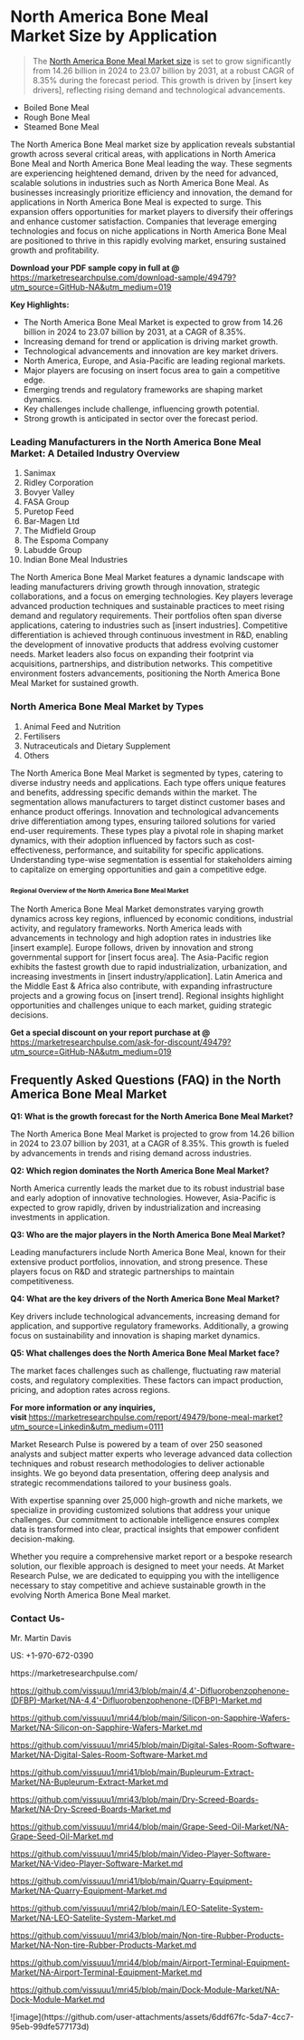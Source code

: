 <h1>North America Bone Meal Market&nbsp;Size by Application</h1><blockquote><p>The <a href="https://marketresearchpulse.com/download-sample/49479?utm_source=GitHub-NA&amp;utm_medium=019">North America Bone Meal Market size</a> is set to grow significantly from 14.26 billion in 2024 to 23.07 billion by 2031, at a robust CAGR of 8.35% during the forecast period. This growth is driven by [insert key drivers], reflecting rising demand and technological advancements.</p></blockquote><ul><li>Boiled Bone Meal<li> Rough Bone Meal<li> Steamed Bone Meal</li></ul><p>The North America Bone Meal market size by application reveals substantial growth across several critical areas, with applications in North America Bone Meal and North America Bone Meal leading the way. These segments are experiencing heightened demand, driven by the need for advanced, scalable solutions in industries such as North America Bone Meal. As businesses increasingly prioritize efficiency and innovation, the demand for applications in North America Bone Meal is expected to surge. This expansion offers opportunities for market players to diversify their offerings and enhance customer satisfaction. Companies that leverage emerging technologies and focus on niche applications in North America Bone Meal are positioned to thrive in this rapidly evolving market, ensuring sustained growth and profitability.</p><p><strong>Download your PDF sample copy in full at @ </strong><a href="https://marketresearchpulse.com/download-sample/49479?utm_source=GitHub-NA&amp;utm_medium=019">https://marketresearchpulse.com/download-sample/49479?utm_source=GitHub-NA&amp;utm_medium=019</a></p><p><strong>Key Highlights: </strong></p><ul><li>The North America Bone Meal Market is expected to grow from 14.26 billion in 2024 to 23.07 billion by 2031, at a CAGR of 8.35%.</li><li>Increasing demand for trend or application is driving market growth.</li><li>Technological advancements and innovation are key market drivers.</li><li>North America, Europe, and Asia-Pacific are leading regional markets.</li><li>Major players are focusing on insert focus area to gain a competitive edge.</li><li>Emerging trends and regulatory frameworks are shaping market dynamics.</li><li>Key challenges include challenge, influencing growth potential.</li><li>Strong growth is anticipated in sector over the forecast period.</li></ul><h3>Leading Manufacturers in the North America Bone Meal Market: A Detailed Industry Overview</h3><ol><li>Sanimax</li><li>Ridley Corporation</li><li>Bovyer Valley</li><li>FASA Group</li><li>Puretop Feed</li><li>Bar-Magen Ltd</li><li>The Midfield Group</li><li>The Espoma Company</li><li>Labudde Group</li><li>Indian Bone Meal Industries</li></ol><div class="flex max-w-full flex-col flex-grow"><div class="min-h-8 text-message flex w-full flex-col items-end gap-2 whitespace-normal break-words [.text-message+&amp;]:mt-5" dir="auto" data-message-author-role="assistant" data-message-id="fd8432e4-4910-450d-b182-61b7bfb0a01f" data-message-model-slug="gpt-4o"><div class="flex w-full flex-col gap-1 empty:hidden first:pt-[3px]"><div class="markdown prose w-full break-words dark:prose-invert light"><p>The North America Bone Meal Market features a dynamic landscape with leading manufacturers driving growth through innovation, strategic collaborations, and a focus on emerging technologies. Key players leverage advanced production techniques and sustainable practices to meet rising demand and regulatory requirements. Their portfolios often span diverse applications, catering to industries such as [insert industries]. Competitive differentiation is achieved through continuous investment in R&amp;D, enabling the development of innovative products that address evolving customer needs. Market leaders also focus on expanding their footprint via acquisitions, partnerships, and distribution networks. This competitive environment fosters advancements, positioning the North America Bone Meal Market for sustained growth.</p></div></div></div></div><h3>North America Bone Meal Market by Types</h3><ol><li>Animal Feed and Nutrition<li> Fertilisers<li> Nutraceuticals and Dietary Supplement<li> Others</li></ol><div class="flex max-w-full flex-col flex-grow"><div class="min-h-8 text-message flex w-full flex-col items-end gap-2 whitespace-normal break-words [.text-message+&amp;]:mt-5" dir="auto" data-message-author-role="assistant" data-message-id="084470be-0bb7-4664-bddf-5156b4f41249" data-message-model-slug="gpt-4o-mini"><div class="flex w-full flex-col gap-1 empty:hidden first:pt-[3px]"><div class="markdown prose w-full break-words dark:prose-invert light"><p>The North America Bone Meal Market is segmented by types, catering to diverse industry needs and applications. Each type offers unique features and benefits, addressing specific demands within the market. The segmentation allows manufacturers to target distinct customer bases and enhance product offerings. Innovation and technological advancements drive differentiation among types, ensuring tailored solutions for varied end-user requirements. These types play a pivotal role in shaping market dynamics, with their adoption influenced by factors such as cost-effectiveness, performance, and suitability for specific applications. Understanding type-wise segmentation is essential for stakeholders aiming to capitalize on emerging opportunities and gain a competitive edge.</p></div></div></div></div><h3><span style="font-size: 11px;">Regional Overview of the North America Bone Meal Market</span></h3><div class="flex max-w-full flex-col flex-grow"><div class="min-h-8 text-message flex w-full flex-col items-end gap-2 whitespace-normal break-words [.text-message+&amp;]:mt-5" dir="auto" data-message-author-role="assistant" data-message-id="e9038762-ce64-4e30-91c9-9bd413514231" data-message-model-slug="gpt-4o-mini"><div class="flex w-full flex-col gap-1 empty:hidden first:pt-[3px]"><div class="markdown prose w-full break-words dark:prose-invert light"><p>The North America Bone Meal Market demonstrates varying growth dynamics across key regions, influenced by economic conditions, industrial activity, and regulatory frameworks. North America leads with advancements in technology and high adoption rates in industries like [insert example]. Europe follows, driven by innovation and strong governmental support for [insert focus area]. The Asia-Pacific region exhibits the fastest growth due to rapid industrialization, urbanization, and increasing investments in [insert industry/application]. Latin America and the Middle East &amp; Africa also contribute, with expanding infrastructure projects and a growing focus on [insert trend]. Regional insights highlight opportunities and challenges unique to each market, guiding strategic decisions.</p></div></div></div></div><p><strong>Get a special discount on your report purchase at @ </strong><a href="https://marketresearchpulse.com/ask-for-discount/49479?utm_source=GitHub-NA&amp;utm_medium=019">https://marketresearchpulse.com/ask-for-discount/49479?utm_source=GitHub-NA&amp;utm_medium=019</a></p><h2>Frequently Asked Questions (FAQ) in the North America Bone Meal Market</h2><p><strong>Q1: What is the growth forecast for the North America Bone Meal Market?</strong></p><p>The North America Bone Meal Market is projected to grow from 14.26 billion in 2024 to 23.07 billion by 2031, at a CAGR of 8.35%. This growth is fueled by advancements in trends and rising demand across industries.</p><p><strong>Q2: Which region dominates the North America Bone Meal Market?</strong></p><p>North America currently leads the market due to its robust industrial base and early adoption of innovative technologies. However, Asia-Pacific is expected to grow rapidly, driven by industrialization and increasing investments in application.</p><p><strong>Q3: Who are the major players in the North America Bone Meal Market?</strong></p><p>Leading manufacturers include North America Bone Meal, known for their extensive product portfolios, innovation, and strong presence. These players focus on R&amp;D and strategic partnerships to maintain competitiveness.</p><p><strong>Q4: What are the key drivers of the North America Bone Meal Market?</strong></p><p>Key drivers include technological advancements, increasing demand for application, and supportive regulatory frameworks. Additionally, a growing focus on sustainability and innovation is shaping market dynamics.</p><p><strong>Q5: What challenges does the North America Bone Meal Market face?</strong></p><p>The market faces challenges such as challenge, fluctuating raw material costs, and regulatory complexities. These factors can impact production, pricing, and adoption rates across regions.</p><p><strong>For more information or any inquiries, visit&nbsp;</strong><a href="https://marketresearchpulse.com/report/49479/bone-meal-market?utm_source=Linkedin&utm_medium=0111">https://marketresearchpulse.com/report/49479/bone-meal-market?utm_source=Linkedin&utm_medium=0111</a></p><p>Market Research Pulse is powered by a team of over 250 seasoned analysts and subject matter experts who leverage advanced data collection techniques and robust research methodologies to deliver actionable insights. We go beyond data presentation, offering deep analysis and strategic recommendations tailored to your business goals.</p><p>With expertise spanning over 25,000 high-growth and niche markets, we specialize in providing customized solutions that address your unique challenges. Our commitment to actionable intelligence ensures complex data is transformed into clear, practical insights that empower confident decision-making.</p><p>Whether you require a comprehensive market report or a bespoke research solution, our flexible approach is designed to meet your needs. At Market Research Pulse, we are dedicated to equipping you with the intelligence necessary to stay competitive and achieve sustainable growth in the evolving North America Bone Meal market.</p><h3><strong>Contact Us-</strong></h3><p>Mr. Martin Davis</p><p>US: +1-970-672-0390</p><p>https://marketresearchpulse.com/</p><p><a href="https://github.com/vissuuu1/mri43/blob/main/4,4'-Difluorobenzophenone-(DFBP)-Market/NA-4,4'-Difluorobenzophenone-(DFBP)-Market.md">https://github.com/vissuuu1/mri43/blob/main/4,4'-Difluorobenzophenone-(DFBP)-Market/NA-4,4'-Difluorobenzophenone-(DFBP)-Market.md</a></p><p><a href="https://github.com/vissuuu1/mri44/blob/main/Silicon-on-Sapphire-Wafers-Market/NA-Silicon-on-Sapphire-Wafers-Market.md">https://github.com/vissuuu1/mri44/blob/main/Silicon-on-Sapphire-Wafers-Market/NA-Silicon-on-Sapphire-Wafers-Market.md</a></p><p><a href="https://github.com/vissuuu1/mri45/blob/main/Digital-Sales-Room-Software-Market/NA-Digital-Sales-Room-Software-Market.md">https://github.com/vissuuu1/mri45/blob/main/Digital-Sales-Room-Software-Market/NA-Digital-Sales-Room-Software-Market.md</a></p><p><a href="https://github.com/vissuuu1/mri41/blob/main/Bupleurum-Extract-Market/NA-Bupleurum-Extract-Market.md">https://github.com/vissuuu1/mri41/blob/main/Bupleurum-Extract-Market/NA-Bupleurum-Extract-Market.md</a></p><p><a href="https://github.com/vissuuu1/mri43/blob/main/Dry-Screed-Boards-Market/NA-Dry-Screed-Boards-Market.md">https://github.com/vissuuu1/mri43/blob/main/Dry-Screed-Boards-Market/NA-Dry-Screed-Boards-Market.md</a></p><p><a href="https://github.com/vissuuu1/mri44/blob/main/Grape-Seed-Oil-Market/NA-Grape-Seed-Oil-Market.md">https://github.com/vissuuu1/mri44/blob/main/Grape-Seed-Oil-Market/NA-Grape-Seed-Oil-Market.md</a></p><p><a href="https://github.com/vissuuu1/mri45/blob/main/Video-Player-Software-Market/NA-Video-Player-Software-Market.md">https://github.com/vissuuu1/mri45/blob/main/Video-Player-Software-Market/NA-Video-Player-Software-Market.md</a></p><p><a href="https://github.com/vissuuu1/mri41/blob/main/Quarry-Equipment-Market/NA-Quarry-Equipment-Market.md">https://github.com/vissuuu1/mri41/blob/main/Quarry-Equipment-Market/NA-Quarry-Equipment-Market.md</a></p><p><a href="https://github.com/vissuuu1/mri42/blob/main/LEO-Satelite-System-Market/NA-LEO-Satelite-System-Market.md">https://github.com/vissuuu1/mri42/blob/main/LEO-Satelite-System-Market/NA-LEO-Satelite-System-Market.md</a></p><p><a href="https://github.com/vissuuu1/mri43/blob/main/Non-tire-Rubber-Products-Market/NA-Non-tire-Rubber-Products-Market.md">https://github.com/vissuuu1/mri43/blob/main/Non-tire-Rubber-Products-Market/NA-Non-tire-Rubber-Products-Market.md</a></p><p><a href="https://github.com/vissuuu1/mri44/blob/main/Airport-Terminal-Equipment-Market/NA-Airport-Terminal-Equipment-Market.md">https://github.com/vissuuu1/mri44/blob/main/Airport-Terminal-Equipment-Market/NA-Airport-Terminal-Equipment-Market.md</a></p><p><a href="https://github.com/vissuuu1/mri45/blob/main/Dock-Module-Market/NA-Dock-Module-Market.md">https://github.com/vissuuu1/mri45/blob/main/Dock-Module-Market/NA-Dock-Module-Market.md</a></p>
![image](https://github.com/user-attachments/assets/6ddf67fc-5da7-4cc7-95eb-99dfe577173d)

